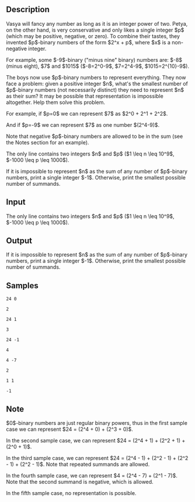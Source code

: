 ## Description

<div><p>Vasya will fancy any number as long as it is an integer power of two. Petya, on the other hand, is very conservative and only likes a single integer $p$ (which may be positive, negative, or zero). To combine their tastes, they invented <span class="tex-font-style-it">$p$-binary numbers</span> of the form $2^x + p$, where $x$ is a <span class="tex-font-style-bf">non-negative</span> integer.</p><p>For example, some $-9$-binary ("minus nine" binary) numbers are: $-8$ (minus eight), $7$ and $1015$ ($-8=2^0-9$, $7=2^4-9$, $1015=2^{10}-9$).</p><p>The boys now use $p$-binary numbers to represent everything. They now face a problem: given a positive integer $n$, what's the smallest number of $p$-binary numbers (not necessarily distinct) they need to represent $n$ as their sum? It may be possible that representation is impossible altogether. Help them solve this problem.</p><p>For example, if $p=0$ we can represent $7$ as $2^0 + 2^1 + 2^2$.</p><p>And if $p=-9$ we can represent $7$ as one number $(2^4-9)$.</p><p>Note that negative $p$-binary numbers are allowed to be in the sum (see the Notes section for an example).</p></div><div class="input-specification"><p>The only line contains two integers $n$ and $p$ ($1 \leq n \leq 10^9$, $-1000 \leq p \leq 1000$).</p></div><div class="output-specification"><p>If it is impossible to represent $n$ as the sum of any number of $p$-binary numbers, print a single integer $-1$. Otherwise, print the smallest possible number of summands.</p></div>

## Input

<p>The only line contains two integers $n$ and $p$ ($1 \leq n \leq 10^9$, $-1000 \leq p \leq 1000$).</p>

## Output

<p>If it is impossible to represent $n$ as the sum of any number of $p$-binary numbers, print a single integer $-1$. Otherwise, print the smallest possible number of summands.</p>

## Samples

```input1
24 0
```

```output1
2
```






```input2
24 1
```

```output2
3
```






```input3
24 -1
```

```output3
4
```






```input4
4 -7
```

```output4
2
```






```input5
1 1
```

```output5
-1
```




## Note

<p>$0$-binary numbers are just regular binary powers, thus in the first sample case we can represent $24 = (2^4 + 0) + (2^3 + 0)$.</p><p>In the second sample case, we can represent $24 = (2^4 + 1) + (2^2 + 1) + (2^0 + 1)$.</p><p>In the third sample case, we can represent $24 = (2^4 - 1) + (2^2 - 1) + (2^2 - 1) + (2^2 - 1)$. Note that repeated summands are allowed.</p><p>In the fourth sample case, we can represent $4 = (2^4 - 7) + (2^1 - 7)$. Note that the second summand is negative, which is allowed.</p><p>In the fifth sample case, no representation is possible.</p>
